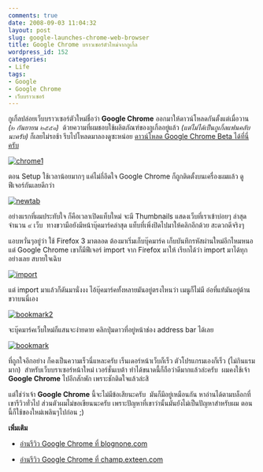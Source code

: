 ```yaml
---
comments: true
date: 2008-09-03 11:04:32
layout: post
slug: google-launches-chrome-web-browser
title: Google Chrome บราวเซอร์ตัวใหม่จากกูเกิ้ล
wordpress_id: 152
categories:
- Life
tags:
- Google
- Google Chrome
- เว็บบราวเซอร์
---
```


กูเกิ้ลปล่อยเว็บบราวเซอร์ตัวใหม่ชื่อว่า **Google Chrome** ออกมาให้ดาวน์โหลดกันตั้งแต่เมื่อวาน _(๒ กันยายน ๒๕๕๑)_  ด้วยความที่ผมชอบใช้ผลิตภัณฑ์ของกูเกิ้ลอยู่แล้ว _(แต่ไม่ได้เป็นกูเกิ้ลแฟนคลับนะครับ)_ ก็เลยไม่รอช้า รีบไปโหลดมาลองดูซะหน่อย [ดาวน์โหลด Google Chrome Beta ได้ที่นี่ครับ](http://www.google.com/chrome)


[![chrome1](http://www.armno.in.th/wp-content/uploads/2008/09/chrome1-thumb.jpg)](http://www.armno.in.th/wp-content/uploads/2008/09/chrome1.jpg)



ตอน Setup ใช้เวลาน้อยมากๆ แค่ไม่กี่อึดใจ Google Chrome ก็ถูกติดตั้งบนเครื่องผมแล้ว ดูฟีเจอร์กันเลยดีกว่า


[![newtab](http://www.armno.in.th/wp-content/uploads/2008/09/newtab-thumb.jpg)](http://www.armno.in.th/wp-content/uploads/2008/09/newtab.jpg) 




อย่างแรกที่ผมประทับใจ ก็คือเวลาเปิดแท็บใหม่ จะมี Thumbnails แสดงเว็บที่เราเข้าบ่อยๆ ล่าสุดจำนวน ๙ เว็บ  ทางขวามือยังมีหน้าบุ๊คมาร์คล่าสุด แท็บที่เพิ่งปิดไปมาให้คลิกอีกด้วย สะดวกดีจริงๆ



แอบหวั่นๆอยู่ว่า ใช้ Firefox 3 มาตลอด ต้องมาเริ่มเก็บบุ๊คมาร์ค เก็บบันทึกรหัสผ่านใหม่อีกไหมหนอ  แต่ Google Chrome เขาก็มีฟีเจอร์ import จาก Firefox มาให้ เรียกได้ว่า import มาได้ทุกอย่างเลย สบายใจเฉิบ


[![import](http://www.armno.in.th/wp-content/uploads/2008/09/import-thumb.jpg)](http://www.armno.in.th/wp-content/uploads/2008/09/import.jpg)



แต่ import มาแล้วก็ดันมานั่งงง ไอ้บุ๊คมาร์คทั้งหลายมันอยู่ตรงไหนว่า เมนูก็ไม่มี อ๋อที่แท้มันอยู่ด้านขวาบนนี่เอง


[![bookmark2](http://www.armno.in.th/wp-content/uploads/2008/09/bookmark2-thumb.jpg)](http://www.armno.in.th/wp-content/uploads/2008/09/bookmark2.jpg)



จะบุ๊คมาร์คเว็บใหม่ก็แสนจะง่ายดาย คลิกปุ่มดาวที่อยู่หน้าช่อง address bar ได้เลย


[![bookmark](http://www.armno.in.th/wp-content/uploads/2008/09/bookmark-thumb.jpg)](http://www.armno.in.th/wp-content/uploads/2008/09/bookmark.jpg)



ที่ถูกใจอีกอย่าง ก็คงเป็นความเร็วนี่แหละครับ เร็นเดอร์หน้าเว็บก็เร็ว ตัวโปรแกรมเองก็เร็ว (ไม่กินแรมมาก)  สำหรับเว็บบราเซอร์หน้าใหม่ เวอร์ชั่นเบต้า ทำได้ขนาดนี้ก็ถือว่าดีมากแล้วล่ะครับ  ผมคงใช้เจ้า **Google Chrome** ไปอีกสักพัก เพราะชักติดใจแล้วล่ะสิ

แต่ใช่ว่าเจ้า **Google Chrome** นี้จะไม่มีข้อเสียนะครับ  มันก็มีอยู่เหมือนกัน หาอ่านได้ตามบล็อกที่เขารีวิวทั่วไป ส่วนตัวผมไม่ขอเขียนนะครับ เพราะปัญหาที่เขาว่านั้นมันยังไม่เป็นปัญหาสำหรับผม ตอนนี้ก็ใช้ของใหม่เพลินๆไปก่อน ;)

**เพิ่มเติม**




  * [อ่านรีวิว Google Chrome ที่ blognone.com](http://www.blognone.com/node/8832)


  * [อ่านรีวิว Google Chrome ที่ champ.exteen.com](http://champ.exteen.com/20080903/chrome-chrome-chrome-1)


